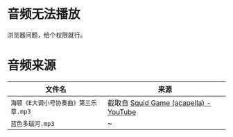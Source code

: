 # 音频无法播放
浏览器问题，给个权限就行。

# 音频来源
文件名 | 来源
| - | -
`海顿《E大调小号协奏曲》第三乐章.mp3` | 截取自 [Squid Game (acapella) - YouTube](https://www.youtube.com/watch?v=RtPb4NMkT-s)
`蓝色多瑙河.mp3` | ~